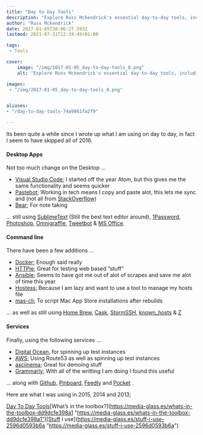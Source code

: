 ```yaml
---
title: "Day to Day Tools"
description: "Explore Russ Mckendrick's essential day-to-day tools, including Visual Studio Code, Docker, Ansible, and Digital Ocean, among others."
author: "Russ Mckendrick"
date: 2017-01-05T20:06:27.593Z
lastmod: 2021-07-31T12:34:45+01:00

tags:
 - Tools

cover:
    image: "/img/2017-01-05_day-to-day-tools_0.png" 
    alt: "Explore Russ Mckendrick's essential day-to-day tools, including Visual Studio Code, Docker, Ansible, and Digital Ocean, among others."

images:
 - "/img/2017-01-05_day-to-day-tools_0.png"


aliases:
- "/day-to-day-tools-74a9861fa2f9"

---
```


Its been quite a while since I wrote up what I am using on day to day, in fact I seem to have skipped all of 2016.

#### Desktop Apps

Not too much change on the Desktop …

- [Visual Studio Code](https://code.visualstudio.com/); I started off the year Atom, but this gives me the same functionality and seems quicker
- [Pastebot](https://tapbots.com/pastebot/); Working in tech means I copy and paste alot, this lets me sync and (not all from [StackOverflow](https://www.christianheilmann.com/2015/07/17/the-full-stackoverflow-developer/))
- [Bear](http://www.bear-writer.com); For note taking

… still using [SublimeText](http://www.sublimetext.com) (Still the best text editor around), [1Password](https://1password.com/), [Photoshop](http://www.adobe.com/uk/products/photoshop.html), [Omnigraffle](https://www.omnigroup.com/omnigraffle), [Tweetbot](https://tapbots.com/tweetbot/mac/) & [MS Office](https://www.office.com).

#### Command line

There have been a few additions …

- [Docker](https://www.docker.com/); Enough said really
- [HTTPie](https://httpie.org); Great for testing web based “stuff”
- [Ansible](http://www.ansible.com); Seems to have got me out of alot of scrapes and save me alot of time this year
- [Hostess](https://github.com/cbednarski/hostess); Because I am lazy and want to use a tool to manage my hosts file
- [mas-cli](https://github.com/mas-cli/mas); To script Mac App Store installations after rebuilds

… as well as still using [Home Brew](http://brew.sh), [Cask](http://caskroom.io/), [StormSSH](https://github.com/emre/storm), [known_hosts](https://github.com/markmcconachie/known_hosts) & [Z](https://github.com/rupa/z)

#### Services

Finally, using the following services …

- [Digital Ocean](https://www.digitalocean.com/?refcode=52ec4dc3647e), for spinning up test instances
- [AWS](http://aws.amazon.com); Using Route53 as well as spinning up test instances
- [asciinema](https://asciinema.org/); Great for demoing stuff
- [Grammarly](https://www.grammarly.com/); With all of the writting I am doing I found this useful

… along with [Github](https://github.com/russmckendrick), [Pinboard](https://pinboard.in/), [Feedly](http://feedly.com/) and [Pocket](http://getpocket.com/) .

Here are what I was using in 2015, 2014 and 2013;

[Day To Day Tools](https://media-glass.es/day-to-day-tools-7297053ba231 "https://media-glass.es/day-to-day-tools-7297053ba231")[What’s in the toolbox?](https://media-glass.es/whats-in-the-toolbox-dd9dcfe398a1 "https://media-glass.es/whats-in-the-toolbox-dd9dcfe398a1")[Stuff I use](https://media-glass.es/stuff-i-use-2596d0593b6a "https://media-glass.es/stuff-i-use-2596d0593b6a")
